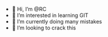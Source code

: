 - 👋 Hi, I’m @RC
- 👀 I’m interested in learning GIT
- 🌱 I’m currently doing many mistakes
- 💞️ I’m looking to crack this

<!---
MyGitHubRC/MyGitHubRC is a ✨ special ✨ repository because its `README.md` (this file) appears on your GitHub profile.
You can click the Preview link to take a look at your changes.
--->
